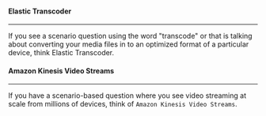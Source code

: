 #### Elastic Transcoder

___
If you see a scenario question using the word "transcode" or that is talking about converting your media files in to an
optimized format of a particular device, think Elastic Transcoder.

#### Amazon Kinesis Video Streams

___
If you have a scenario-based question where you see video streaming at scale from millions of devices, think
of `Amazon Kinesis Video Streams`.